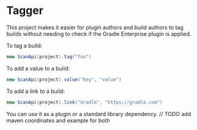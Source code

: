 # Tagger

This project makes it easier for plugin authors and build authors to tag builds without needing to check if the Gradle Enterprise plugin is applied.

To tag a build:
```groovy
new ScanApi(project).tag("foo")
```

To add a value to a build:
```groovy
new ScanApi(project).value("key", "value")
```

To add a link to a build:
```groovy
new ScanApi(project).link("Gradle", "https://gradle.com")
```


You can use it as a plugin or a standard library dependency.
// TODO add maven coordinates and example for both